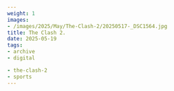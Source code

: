 ```yaml
---
weight: 1
images:
- /images/2025/May/The-Clash-2/20250517-_DSC1564.jpg
title: The Clash 2.
date: 2025-05-19
tags:
- archive
- digital

- the-clash-2
- sports
---
```


